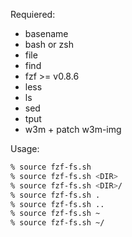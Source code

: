 Requiered:

- basename
- bash or zsh
- file
- find
- fzf >= v0.8.6
- less
- ls
- sed
- tput
- w3m + patch w3m-img

Usage:

```sh
% source fzf-fs.sh
% source fzf-fs.sh <DIR>
% source fzf-fs.sh <DIR>/
% source fzf-fs.sh .
% source fzf-fs.sh ..
% source fzf-fs.sh ~
% source fzf-fs.sh ~/
```
